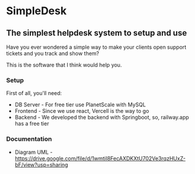 # SimpleDesk

## The simplest helpdesk system to setup and use

Have you ever wondered a simple way to make your clients open support tickets and you track and show them?

This is the software that I think would help you.

### Setup

First of all, you'll need:
- DB Server - For free tier use PlanetScale with MySQL
- Frontend - Since we use react, Vercell is the way to go
- Backend - We developed the backend with Springboot, so, railway.app has a free tier

### Documentation
- Diagram UML - https://drive.google.com/file/d/1wmtiI8FecAXDKXtU702Ve3rqzHUxZ-bF/view?usp=sharing
